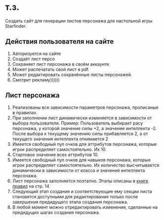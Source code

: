 т.з.
===
Создать сайт для генерации листов персонажа для настольной игры Starfinder.

Действия пользователя на сайте
---
1. Авторизуется на сайте
2. Создаёт лист персо
3. Сохраняет лист персонажа в своём аккаунте
4. Может распечатать свой лист в pdf.
5. Может редактировать сохранённые листы персонажей.
6. Смотрит рекламу))))))

Лист персонажа
---

1. Реализованы все зависимости параметров персонажа, прописаные в правилах.
2. При заполнении лист динамически изменяется в зависимости от выбора пользователя. Пример: Пользователь выбирает расу персонажа, у которой значение силы +2, а значение интеллекта -2. После выбора к текущему значению силы прибавляется 2, а от текущего значения интеллекта отнимается 2
3. Имеется свободный пул очков для аттрибутов персонажа, которые игрок распределяет самостоятельно. Их 10.
4. Стартовое значение всех аттрибутов 10.
5. Имеется свободный пул очков для навыков персонажа, которые игрок распределяет самостоятельно. Их количество высчитывается динамически в зависимости от класса и значения интеллекта персонажа.
6. Лист персонажа заполняется поэтапно. Этапы описаны в [книге правил](https://www.yumpu.com/ru/document/read/63230716/-starfinder-) на стр. 14
7. Следующий этап создания и соответствующие ему секции листа становятся доступными для редактирования только после завершения предидущего этапа создания персонажа.
8. В любой момент можно отредактировать изменения, сделанные на предидущих шагах создания персонажа.